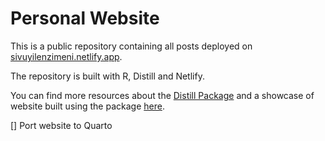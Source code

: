 # Personal Website

This is a public repository containing all posts deployed on [sivuyilenzimeni.netlify.app](https://sivuyilenzimeni.netlify.app). 

The repository is built with R, Distill and Netlify. 

You can find more resources about the [Distill Package](https://rstudio.github.io/distill/) and a showcase of website built using the package [here](https://jhelvy.github.io/distillery/).

  [] Port website to Quarto
